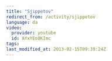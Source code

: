 ```yaml
---
title: "Sjippetov"
redirect_from: /activity/sjippetov
language: da
video:
  provider: youtube
  id: AYxYEo8KImc
tags:
last_modified_at: 2013-02-15T09:39:24Z
---
```



